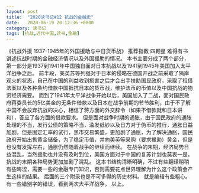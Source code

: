 ```yaml
---
layout: post
title:  "2020读书记#12 抗战的金融史"
date:   2020-06-19 20:12:36 +0800
category: 读书记
tags: [抗战,近代中国,读书,金融]
---
```

《抗战外援 1937-1945年的外国援助与中日货币战》
推荐指数 四颗星
难得有书讲述抗战时期的金融经济情况以及外国援助的情况。
本书主要分成了两个部分，第一部分是1937到1941年中国独自面对日本抗战以及1941到1945年美国加入太平洋战争之后。
前半段，美英苏等列强对于日本的侵略在德国开战之前采取了隔岸观火的状态，自己在中国的利益收到损害之后才会出手扶助国民政府，采取了租借法案以及各种条约借款中国抵抗日本的货币战，维护法币的币值以及中国抗战的物资经济需要。
而到了1941年太平洋战争开始以后，美国加入了二战，面对国民政府蒋委员长的5亿美金的无条件借款以及日本在战争前期的节节胜利，由于不了解中国不会放弃抗战的决心，相信了蒋方面的外交辞令（如果不借款就和日本讲和），答应了各方面的借款要求。
但是面对战争时期的通胀，由于国民政府的通胀处理的不当，发行公债的策略不当，滥发纸钞以及日方对于伪币的推行，通胀日益加剧，但是固定汇率的试行，黑市交易繁盛，更加剧了通胀，为了解决通胀，国民政府开始出售黄金储备，为了稳定币值，并向美英等采购（要求援助）黄金，但是也没有发挥左右，通胀仍然随着战争的继续而继续。
在战争的末期，经济局势日益混乱，当然援助也并没有及时到位，美国方面对于中国的复苏计划也莫衷一是。抗战的末期各种局势更加加剧了混乱。
这本书结构清晰明确，不过有些翻译稍稍有些晦涩，需要一些的金融专门知识，否则需要花点世界理解为什么这个政策会产生这样的结果。
后面的三个附录也是不可多得的历史材料。
就是编辑有些粗心。有一些错别字的错误，看到两次大平洋战争。
以上。


